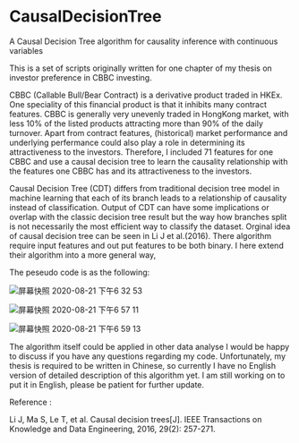 # CausalDecisionTree
A Causal Decision Tree algorithm for causality inference with continuous variables

This is a set of scripts originally written for one chapter of my thesis on investor preference in CBBC investing.

CBBC (Callable Bull/Bear Contract) is a derivative product traded in HKEx. 
One speciality of this financial product is that it inhibits many contract features. CBBC is generally very unevenly 
traded in HongKong market, with less 10% of the listed products attracting more than 90% of the daily turnover. Apart from 
contract features, (historical) market performance and underlying perfermance could also play a role in determining its attractiveness
to the investors. Therefore, I included 71 features for one CBBC and use a causal decision tree to learn the causality relationship with 
the features one CBBC has and its attractiveness to the investors. 

Causal Decision Tree (CDT) differs from traditional decision tree model in machine learning that each of its branch leads to 
a relationship of causality instead of classification. Output of CDT can have some implications or overlap with the classic decision tree result
but the way how branches split is not necessarily the most efficient way to classify the dataset. Orginal idea of causal decision tree can be seen in 
Li J et al.(2016). There algorithm require input features and out put features to be both binary. I here extend their algorithm into a more general way,

The peseudo code is as the following:

![屏幕快照 2020-08-21 下午6 32 53](https://user-images.githubusercontent.com/43864477/90919424-58c87b00-e3de-11ea-9b13-acdbdc64df25.png)

![屏幕快照 2020-08-21 下午6 57 11](https://user-images.githubusercontent.com/43864477/90920398-2455be80-e3e0-11ea-9ced-d4f955c320e8.png)

![屏幕快照 2020-08-21 下午6 59 13](https://user-images.githubusercontent.com/43864477/90920563-6d0d7780-e3e0-11ea-9d54-56e8da9710da.png)

The algorithm itself could be applied in other data analyse 
I would be happy to discuss if you have any questions regarding my code. Unfortunately, 
my thesis is required to be written in Chinese, so currently I have no English version of detailed description of this algorithm yet. 
I am still working on to put it in English, please be patient for further update.



Reference :

Li J, Ma S, Le T, et al. Causal decision trees[J]. IEEE Transactions on Knowledge and Data Engineering, 2016, 29(2): 257-271.